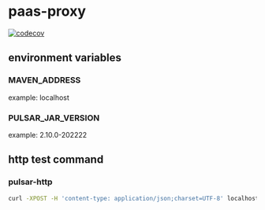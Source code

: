 # paas-proxy
[![codecov](https://codecov.io/gh/paashzj/pass-proxy-java/branch/main/graph/badge.svg?token=155QKNN7MQ)](https://codecov.io/gh/paashzj/pass-proxy-java)

## environment variables
### MAVEN_ADDRESS
example: localhost
### PULSAR_JAR_VERSION
example: 2.10.0-202222
## http test command
### pulsar-http
```bash
curl -XPOST -H 'content-type: application/json;charset=UTF-8' localhost:20001/v1/pulsar/tenants/public/namespaces/default/topics/test/produce -d '{"msg":"xxx"}' -iv
```